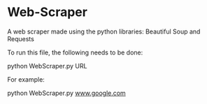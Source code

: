 # Web-Scraper
A web scraper made using the python libraries: Beautiful Soup and Requests

To run this file, the following needs to be done:

python WebScraper.py URL

For example:  

python WebScraper.py www.google.com
